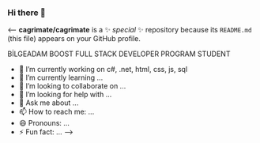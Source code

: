 ### Hi there 👋

<--
**cagrimate/cagrimate** is a ✨ _special_ ✨ repository because its `README.md` (this file) appears on your GitHub profile.

BİLGEADAM BOOST FULL STACK DEVELOPER PROGRAM STUDENT

- 🔭 I’m currently working on c#, .net, html, css, js, sql
- 🌱 I’m currently learning ...
- 👯 I’m looking to collaborate on ...
- 🤔 I’m looking for help with ...
- 💬 Ask me about ...
- 📫 How to reach me: ...
- 😄 Pronouns: ...
- ⚡ Fun fact: ...
-->
